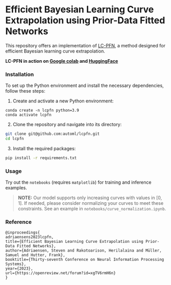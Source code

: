 
# Efficient Bayesian Learning Curve Extrapolation using Prior-Data Fitted Networks

This repository offers an implementation of [LC-PFN](https://openreview.net/pdf?id=xgTV6rmH6n), a method designed for efficient Bayesian learning curve extrapolation.

**LC-PFN in action on [Google colab](https://colab.research.google.com/drive/1JA2t91xgqZVfjZya41oW5vVQktv_YXhE?usp=sharing) and [HuggingFace](https://huggingface.co/spaces/herilalaina/lcpfn)**

### Installation

To set up the Python environment and install the necessary dependencies, follow these steps:

1. Create and activate a new Python environment:
```shell
conda create -n lcpfn python=3.9
conda activate lcpfn
```

2. Clone the repository and navigate into its directory:
```bash
git clone git@github.com:automl/lcpfn.git
cd lcpfn
```

3. Install the required packages:
```bash
pip install -r requirements.txt
```

### Usage

Try out the `notebooks` (requires ``matplotlib``) for training and inference examples.

> **NOTE:**  Our model supports only increasing curves with values in $[0,1]$. If needed, please consider normalizing your curves to meet these constraints. See an example in ``notebooks/curve_normalization.ipynb``.


### Reference

```
@inproceedings{
adriaensens2023lcpfn,
title={Efficient Bayesian Learning Curve Extrapolation using Prior-Data Fitted Networks},
author={Adriaensen, Steven and Rakotoarison, Herilalaina and Müller, Samuel and Hutter, Frank},
booktitle={Thirty-seventh Conference on Neural Information Processing Systems},
year={2023},
url={https://openreview.net/forum?id=xgTV6rmH6n}
}
```


